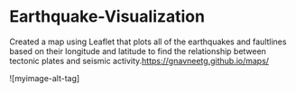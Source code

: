 # Earthquake-Visualization

Created a map using Leaflet that plots all of the earthquakes and faultlines based on their longitude and latitude to find the relationship between tectonic plates and seismic activity.https://gnavneetg.github.io/maps/

![myimage-alt-tag]